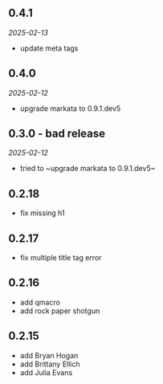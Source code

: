 ## 0.4.1

_2025-02-13_

- update meta tags

## 0.4.0

_2025-02-12_

- upgrade markata to 0.9.1.dev5

## 0.3.0 - bad release

_2025-02-12_

- tried to ~upgrade markata to 0.9.1.dev5~

## 0.2.18

- fix missing h1

## 0.2.17

- fix multiple title tag error

## 0.2.16

- add qmacro
- add rock paper shotgun

## 0.2.15

- add Bryan Hogan
- add Brittany Ellich
- add Julia Evans
